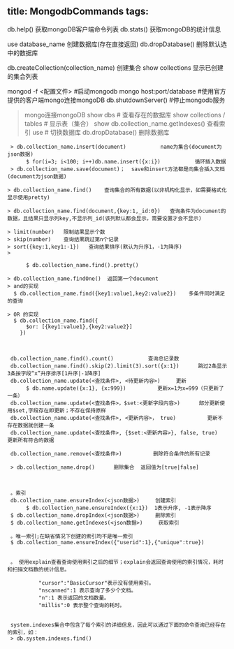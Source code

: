 title: MongodbCommands
tags:
---

db.help()           获取mongoDB客户端命令列表
db.stats()          获取mongoDB的统计信息

use database_name           创建数据库(存在直接返回)
db.dropDatabase()       删除默认选中的数据库

db.createCollection(collection_name)        创建集合
show collections       显示已创建的集合列表

mongod -f <配置文件>        #启动mongodb
mongo  host:port/database      #使用官方提供的客户端mongo连接mongoDB
db.shutdownServer()           #停止mongodb服务

> mongo连接mongoDB
     show dbs          # 查看存在的数据库
     show collections / tables      # 显示表（集合）
     show db.collection_name.getIndexes()      查看索引
     use  <db>           # 切换数据库
     db.dropDatabase()      删除数据库

     > db.collection_name.insert(document)           name为集合(document为json数据)
          $ for(i=3; i<100; i++)db.name.insert({x:i})           循环插入数据
     > db.collection_name.save(document)；  save和insert方法都是向集合插入文档(document为json数据)

    > db.collection_name.find()    查询集合的所有数据(以非机构化显示，如需要格式化显示使用pretty)

    > db.collection_name.find(document,{key:1,_id:0})   查询条件为document的数据，且结果只显示列key,不显示列_id(该列默认都会显示，需要设置才会不显示)
  
    > limit(number)   限制结果显示个数
    > skip(number)    查询结果跳过第n个记录
    > sort({key:1,key1:-1})   查询结果排序(默认为升序1，-1为降序)
    > 

          $ db.collection_name.find().pretty()    

    > db.collection_name.findOne()  返回第一个document
    > and的实现
      $ db.collection_name.find({key1:value1,key2:value2})    多条件同时满足的查询

    > OR 的实现
      $ db.collection_name.find({
          $or: [{key1:value1},{key2:value2}]
        })
    
     

     db.collection_name.find().count()           查询总记录数
     db.collection_name.find().skip(2).limit(3).sort({x:1})      跳过2条显示3条按字段“x”升序排序[1升序|-1降序]
     db.collection_name.update(<查找条件>, <待更新内容>)     更新
          $ db.name.update({x:1}, {x:999})          更新x=1为x=999（只更新了一条）
     db.collection_name.update(<查找条件>，$set:<更新字段内容>)      部分更新使用$set,字段存在即更新；不存在保持原样
     db.collection_name.update(<查找条件>, <更新内容>， true)          更新不存在数据就创建一条
     db.collection_name.update(<查找条件>, {$set:<更新内容>}, false, true)          更新所有符合的数据

     db.collection_name.remove(<查找条件>)          删除符合条件的所有记录
     
     > db.collection_name.drop()      删除集合  返回值为[true|false]
     


     。索引
     db.collection_name.ensureIndex(<json数据>)     创建索引
          $ db.collection_name.ensureIndex({x:1})  1表示升序, -1表示降序
     $ db.collection_name.dropIndex(<json数据>)     删除索引
     $ db.collection_name.getIndexes(<json数据>)     获取索引
     
     。唯一索引;在缺省情况下创建的索引均不是唯一索引
     $ db.collection_name.ensureIndex({"userid":1},{"unique":true})


     。 使用explain查看查询使用索引之后的细节；explain会返回查询使用的索引情况，耗时和扫描文档数的统计信息。
    
              "cursor":"BasicCursor"表示没有使用索引。
              "nscanned":1 表示查询了多少个文档。
              "n":1 表示返回的文档数量。
              "millis":0 表示整个查询的耗时。


     system.indexes集合中包含了每个索引的详细信息，因此可以通过下面的命令查询已经存在的索引，如：
     > db.system.indexes.find()


